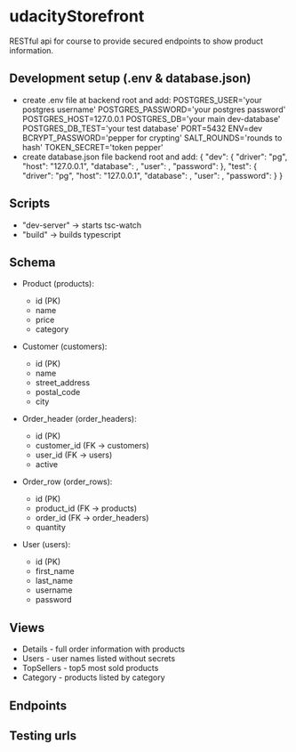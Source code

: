 # udacityStorefront
RESTful api for course to provide secured endpoints to show product information.

## Development setup (.env & database.json)
* create .env file at backend root and add:
POSTGRES_USER='your postgres username'
POSTGRES_PASSWORD='your postgres password'
POSTGRES_HOST=127.0.0.1
POSTGRES_DB='your main dev-database'
POSTGRES_DB_TEST='your test database'
PORT=5432
ENV=dev
BCRYPT_PASSWORD='pepper for crypting'
SALT_ROUNDS='rounds to hash'
TOKEN_SECRET='token pepper'
* create database.json file backend root and add:
{
    "dev": {
        "driver": "pg",
        "host": "127.0.0.1",
        "database": <your database>,
        "user": <your username>,
        "password": <your password>
    },
    "test": {
        "driver": "pg",
        "host": "127.0.0.1",
        "database": <your test database>,
        "user": <your username>,
        "password": <your password>
    }
}

## Scripts
* "dev-server" -> starts tsc-watch
* "build" -> builds typescript


## Schema
* Product (products):
    * id (PK)
    * name
    * price
    * category

* Customer (customers):
    * id (PK)
    * name
    * street_address
    * postal_code
    * city

* Order_header (order_headers):
    * id (PK)
    * customer_id (FK -> customers)
    * user_id (FK -> users)
    * active

* Order_row (order_rows):
    * id (PK)
    * product_id (FK -> products)
    * order_id (FK -> order_headers)
    * quantity

* User (users):
    * id (PK)
    * first_name
    * last_name
    * username
    * password

## Views
* Details - full order information with products 
* Users - user names listed without secrets
* TopSellers - top5 most sold products
* Category - products listed by category

## Endpoints

## Testing urls